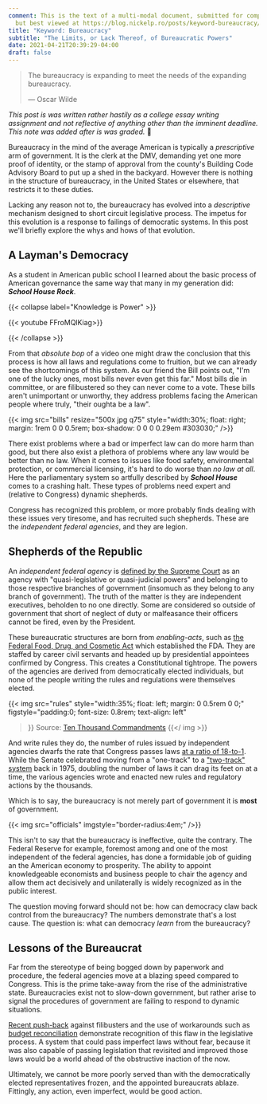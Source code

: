 ```yaml
---
comment: This is the text of a multi-modal document, submitted for completion
  but best viewed at https://blog.nickelp.ro/posts/keyword-bureaucracy/
title: "Keyword: Bureaucracy"
subtitle: "The Limits, or Lack Thereof, of Bureaucratic Powers"
date: 2021-04-21T20:39:29-04:00
draft: false
---
```


> The bureaucracy is expanding to meet the needs of the expanding bureaucracy.
>
> — Oscar Wilde

_This post is was written rather hastily as a college essay writing assignment
and not reflective of anything other than the imminent deadline. This note was
added after is was graded._ 🙂

Bureaucracy in the mind of the average American is typically a _prescriptive_
arm of government. It is the clerk at the DMV, demanding yet one more proof of
identity, or the stamp of approval from the county's Building Code Advisory
Board to put up a shed in the backyard. However there is nothing in the
structure of bureaucracy, in the United States or elsewhere, that restricts it
to these duties.

Lacking any reason not to, the bureaucracy has evolved into a _descriptive_
mechanism designed to short circuit legislative process. The impetus for this
evolution is a response to failings of democratic systems. In this post we'll
briefly explore the whys and hows of that evolution.


## A Layman's Democracy

As a student in American public school I learned about the basic process of
American governance the same way that many in my generation did: ***School House
Rock***.

{{< collapse label="Knowledge is Power" >}}

{{< youtube FFroMQlKiag>}}

{{< /collapse >}}

From that _absolute bop_ of a video one might draw the conclusion that this
process is how all laws and regulations come to fruition, but we can already
see the shortcomings of this system. As our friend the Bill points out, "I'm
one of the lucky ones, most bills never even get this far." Most bills die in
committee, or are filibustered so they can never come to a vote. These bills
aren't unimportant or unworthy, they address problems facing the American
people where truly, "their oughta be a law".

{{<
  img src="bills" resize="500x jpg q75"
  style="width:30%; float: right; margin: 1rem 0 0 0.5rem; box-shadow: 0 0 0 0.29em #303030;"
/>}}

There exist problems where a bad or imperfect law can do more harm than good,
but there also exist a plethora of problems where any law would be better than
no law. When it comes to issues like food safety, environmental protection, or
commercial licensing, it's hard to do worse than _no law at all_. Here the
parliamentary system so artfully described by ***School House*** comes to a
crashing halt. These types of problems need expert and (relative to Congress)
dynamic shepherds.

Congress has recognized this problem, or more probably finds dealing with these
issues very tiresome, and has recruited such shepherds. These are the
_independent federal agencies_, and they are legion.

## Shepherds of the Republic

An _independent federal agency_ is
[defined by the Supreme Court](https://supreme.justia.com/cases/federal/us/295/602/)
as an agency with "quasi-legislative or quasi-judicial powers" and belonging to
those respective branches of government (insomuch as they belong to any
branch of government). The truth of the matter is they are independent
executives, beholden to no one directly. Some are considered so outside of
government that short of neglect of duty or malfeasance their officers cannot
be fired, even by the President.

These bureaucratic structures are born from _enabling-acts_, such as [the
Federal Food, Drug, and Cosmetic Act](https://www.fda.gov/regulatory-information/laws-enforced-fda/federal-food-drug-and-cosmetic-act-fdc-act)
which established the FDA. They are staffed by career civil servants and headed
up by presidential appointees confirmed by Congress. This creates a
Constitutional tightrope. The powers of the agencies are derived from
democratically elected individuals, but none of the people writing the
rules and regulations were themselves elected.

{{<
  img src="rules"
  style="width:35%; float: left; margin: 0 0.5rem 0 0;"
  figstyle="padding:0; font-size: 0.8rem; text-align: left"
>}}
Source: [Ten Thousand Commandments](https://cei.org/studies/ten-thousand-commandments-2020/)
{{</ img >}}

And write rules they do, the number of rules issued by independent agencies
dwarfs the rate that Congress passes laws [at a ratio of 18-to-1](https://www.forbes.com/sites/waynecrews/2017/08/15/how-many-rules-and-regulations-do-federal-agencies-issue/?sh=6294ce471e64).
While the Senate celebrated moving from a "one-track" to a ["two-track" system](
https://www.theatlantic.com/politics/archive/2012/04/how-the-modern-faux-filibuster-came-to-be/255374/)
back in 1975, doubling the number of laws it can drag its feet on at a time,
the various agencies wrote and enacted new rules and regulatory
actions by the thousands.

Which is to say, the bureaucracy is not merely part of government it is
**most** of government.

{{< img src="officials" imgstyle="border-radius:4em;" />}}

This isn't to say that the bureaucracy is ineffective, quite the contrary. The
Federal Reserve for example, foremost among and one of the most independent of
the federal agencies, has done a formidable job of guiding an the American
economy to prosperity. The ability to appoint knowledgeable economists and
business people to chair the agency and allow them act decisively and
unilaterally is widely recognized as in the public interest.

The question moving forward should not be: how can democracy claw back control
from the bureaucracy? The numbers demonstrate that's a lost cause. The question
is: what can democracy _learn_ from the bureaucracy?

## Lessons of the Bureaucrat

Far from the stereotype of being bogged down by paperwork and procedure, the
federal agencies move at a blazing speed compared to Congress. This is the
prime take-away from the rise of the administrative state. Bureaucracies exist
not to slow-down government, but rather arise to signal the procedures of
government are failing to respond to dynamic situations.

[Recent push-back](https://www.nbcnews.com/politics/congress/joe-biden-says-senate-filibuster-being-abused-must-be-changed-n1262079)
against filibusters and the use of workarounds such as [budget
reconciliation](https://apnews.com/article/joe-biden-politics-blockades-coronavirus-pandemic-e465061d956aec299eebc4d59f92ebfa)
demonstrate recognition of this flaw in the legislative process. A system that
could pass imperfect laws without fear, because it was also capable of passing
legislation that revisited and improved those laws would be a world ahead of
the obstructive inaction of the now.

Ultimately, we cannot be more poorly served than with the democratically
elected representatives frozen, and the appointed bureaucrats ablaze.
Fittingly, any action, even imperfect, would be good action.
